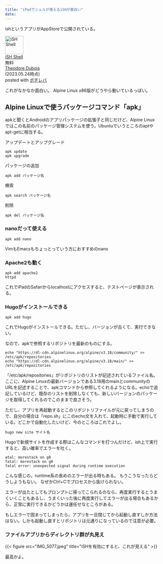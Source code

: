 ```yaml
---
title: "iPadでシェルが使えるiSHが面白い"
date:
---
```


ishというアプリがAppStoreで公開されている。

<div class="cstmreba"><div class="pochireba"><a href="https://apps.apple.com/jp/app/ish-shell/id1436902243?uo=4&at=11l7ge"><img src="https://is3-ssl.mzstatic.com/image/thumb/Purple116/v4/7a/78/e3/7a78e31a-10c7-f56e-822d-c1edf05d66e2/AppIcon-0-0-1x_U007emarketing-0-0-0-7-0-0-sRGB-0-0-0-GLES2_U002c0-512MB-85-220-0-0.png/60x60bb.jpg" alt="iSH Shell" width="60" height="60" class="pochi_img" ></a><div class="pochi_info"><div class="pochi_name"><a href="https://apps.apple.com/jp/app/ish-shell/id1436902243?uo=4&at=11l7ge">iSH Shell</a></div><div class="pochi_price">無料</div><div class="pochi_seller"><a href="https://apps.apple.com/jp/developer/theodore-dubois/id1432356577?uo=4&at=11l7ge">Theodore Dubois</a></div><div class="pochi_time">(2023.05.24時点)</div><div class="pochi_post">posted with <a href="http://pochireba.com" rel="nofollow" target="_blank">ポチレバ</a></div></div><div class="pochireba-footer"></div></div></div>

これがなかなか面白い。
Alpine Linux x86版がどうやら動いているっぽい。

## Alpine Linuxで使うパッケージコマンド「apk」
apkと聞くとAndroidのアプリパッケージの拡張子と同じだけど、Alpine Linuxではこの名前のパッケージ管理システムを使う。Ubuntuでいうところのaptやapt-getに相当する。

アップデートとアップグレード
```
apk update
apk upgrade
```

パッケージの追加
```
apk add パッケージ名
```

検索
```
apk search パッケージ名
```

削除
```
apk del パッケージ名
```

### nanoだって使える
```
apk add nano
```
VimもEmacsもちょっとっていう方におすすめのnano

### Apache2も動く
```
apk add apache2
httpd
```

これでiPadのSafariからlocalhostにアクセスすると、テストページが表示される。

### Hugoがインストールできる
```
apk add hugo
```
これでHugoがインストールできる。ただし、バージョンが古くて、実行できない。

なので、apkで参照するリポジトリを最新のものにする。

```
echo "https://dl-cdn.alpinelinux.org/alpine/v3.18/community/" >> /etc/apk/repositories
echo "https://dl-cdn.alpinelinux.org/alpine/v3.18/main/" >> /etc/apk/repositories
```

「/etc/apk/repositories」がリポジトリのリストが記述されているファイル名。
ここに、Alpine Linuxの最新バージョンである3.18用のmainとcommunityのURLを記述することで、apkコマンドから参照してくれるようになる。echoで追記しているけど、既存のリストを削除しなくても、新しいバージョンのパッケージを取得してくれるのでこのままで良さそう。

ただし、アプリを再起動するとこのリポジトリファイルが元に戻ってしまうので、自分の場合は「repo.sh」にこのecho文を入れて、起動時に手動で実行している。どこかで自動化したいけど、今のところはこれでよし。

```
hugo new site サイト名
```
Hugoで新規サイトを作成する際はこんなコマンドを打つんだけど、ish上で実行すると、高い確率でエラーを吐く。

```
atal: morestack on g0
fatal: morestack on g0
fatal error: unexpected signal during runtime execution
```
こんな感じの。runtime系の長めのエラーが出る時もある。
もうこうなったらどうしようもない。
なぜかCtrl+Cでプロセスから抜けられない。

エラーが出たとしてもプロンプトに帰ってこられるのなら、再度実行するとうまくいくこともあるし、うまくいった後に再度実行してエラーが出る場合もあるから、正常に実行できるかどうかは運任せなところがある。

もしエラーで固まってしまったら、アプリを一旦閉じてから起動し直すしか方法はない。しかも起動し直すとリポジトリは元通りになっているので注意が必要。

### ファイルアプリからディレクトリ群が丸見え
{{< figure src="IMG_5077.jpeg" title="iSHを有効にすると、これが見える" >}}

最高かよ。
